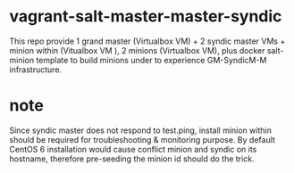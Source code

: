 # vagrant-salt-master-master-syndic

This repo provide 1 grand master (Virtualbox VM) + 2 syndic master VMs + minion within (Vitualbox VM
), 2 minions (Virtualbox VM), plus docker salt-minion template to build minions under to experience GM-SyndicM-M infrastructure.

# note

Since syndic master does not respond to test.ping, install minion within should be required for troubleshooting & monitoring purpose. By default CentOS 6 installation would cause conflict minion and syndic on its hostname, therefore pre-seeding the minion id should do the trick.
